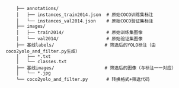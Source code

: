         ├── annotations/
        │   ├── instances_train2014.json  # 原始COCO训练集标注
        │   └── instances_val2014.json    # 原始COCO验证集标注
        ├── images/
        │   ├── train2014/                # 原始训练集图像
        │   └── val2014/                  # 原始验证集图像
        ├── 基线labels/                   # 筛选后的YOLO标注（由coco2yolo_and_filter.py生成）               
        │   ├── *.txt                 
        │   └── classes.txt              
        ├── 基线images/                   # 筛选后的图像（与标注一一对应）
        │   └── *.jpg                      
        └── coco2yolo_and_filter.py       # 转换格式+筛选代码